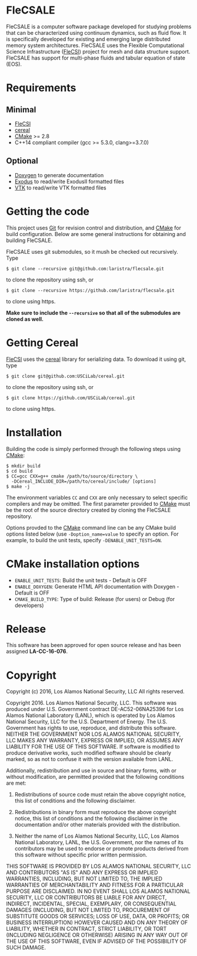 # FleCSALE

FleCSALE is a computer software package developed for studying problems that
can be characterized using continuum dynamics, such as fluid flow. It is
specifically developed for existing and emerging large distributed memory
system architectures. FleCSALE uses the Flexible Computational Science
Infrastructure ([FleCSI](https://github.com/laristra/flecsi)) project for mesh
and data structure support. FleCSALE has support for multi-phase fluids and
tabular equation of state (EOS).

# Requirements

## Minimal

- [FleCSI](https://github.com/laristra/flecsi)
- [cereal](https://github.com/USCiLab/cereal)
- [CMake](http://www.cmake.org/) >= 2.8
- C++14 compliant compiler  (gcc >= 5.3.0, clang>=3.7.0)

## Optional

- [Doxygen](http://doxygen.org) to generate documentation
- [Exodus](https://github.com/gsjaardema/seacas) to read/write ExodusII formatted files
- [VTK](http://vtk.org) to read/write VTK formatted files


# Getting the code

This project uses [Git](https://git-scm.com/) for revision control and
distribution, and [CMake](https://cmake.org/) for build configuration.
Below are some general instructions for obtaining and building FleCSALE.

FleCSALE uses git submodules, so it mush be checked out recursively.  Type

    $ git clone --recursive git@github.com:laristra/flecsale.git
    
to clone the repository using ssh, or 

    $ git clone --recursive https://github.com/laristra/flecsale.git
    
to clone using https.
    
**Make sure to include the `--recursive` so that all of the
submodules are cloned as well.** 

# Getting Cereal

[FleCSI](https://github.com/laristra/flecsi) uses the 
[cereal](https://github.com/USCiLab/cereal) library for serializing 
data.  To download it using git, type

    $ git clone git@github.com:USCiLab/cereal.git

to clone the repository using ssh, or 

    $ git clone https://github.com/USCiLab/cereal.git

to clone using https.

# Installation

Building the code is simply performed through the following steps
using [CMake](https://cmake.org/):

    $ mkdir build
    $ cd build
    $ CC=gcc CXX=g++ cmake /path/to/source/directory \
      -DCereal_INCLUDE_DIR=/path/to/cereal/include/ [options]
    $ make -j

The environment variables `CC` and `CXX` are only necessary to select
specific compilers and may be omitted.  The first parameter provided
to [CMake](https://cmake.org/) must be the root of the source
directory created by cloning the FleCSALE repository.

Options provded to the [CMake](https://cmake.org/) command line can be
any CMake build options listed below (use `-Doption_name=value` to
specify an option.  For example, to build the unit tests, specify
`-DENABLE_UNIT_TESTS=ON`.

# CMake installation options

 - `ENABLE_UNIT_TESTS`:  Build the unit tests - Default is OFF
 - `ENABLE_DOXYGEN`:  Generate HTML API documentation with Doxygen - Default is OFF
 - `CMAKE_BUILD_TYPE`:  Type of build: Release (for users) or Debug (for developers)

# Release

This software has been approved for open source release and has
been assigned **LA-CC-16-076**.

# Copyright

Copyright (c) 2016, Los Alamos National Security, LLC
All rights reserved.

Copyright 2016. Los Alamos National Security, LLC. This software was produced under U.S. Government contract DE-AC52-06NA25396 for Los Alamos National Laboratory (LANL), which is operated by Los Alamos National Security, LLC for the U.S. Department of Energy. The U.S. Government has rights to use, reproduce, and distribute this software.  NEITHER THE GOVERNMENT NOR LOS ALAMOS NATIONAL SECURITY, LLC MAKES ANY WARRANTY, EXPRESS OR IMPLIED, OR ASSUMES ANY LIABILITY FOR THE USE OF THIS SOFTWARE.  If software is modified to produce derivative works, such modified software should be clearly marked, so as not to confuse it with the version available from LANL.
 
Additionally, redistribution and use in source and binary forms, with or without modification, are permitted provided that the following conditions are met:  

1. Redistributions of source code must retain the above copyright notice, this list of conditions and the following disclaimer.

2. Redistributions in binary form must reproduce the above copyright notice, this list of conditions and the following disclaimer in the documentation and/or other materials provided with the distribution.

3. Neither the name of Los Alamos National Security, LLC, Los Alamos National Laboratory, LANL, the U.S. Government, nor the names of its contributors may be used to endorse or promote products derived from this software without specific prior written permission.

THIS SOFTWARE IS PROVIDED BY LOS ALAMOS NATIONAL SECURITY, LLC AND CONTRIBUTORS "AS IS" AND ANY EXPRESS OR IMPLIED WARRANTIES, INCLUDING, BUT NOT LIMITED TO, THE IMPLIED WARRANTIES OF MERCHANTABILITY AND FITNESS FOR A PARTICULAR PURPOSE ARE DISCLAIMED. IN NO EVENT SHALL LOS ALAMOS NATIONAL SECURITY, LLC OR CONTRIBUTORS BE LIABLE FOR ANY DIRECT, INDIRECT, INCIDENTAL, SPECIAL, EXEMPLARY, OR CONSEQUENTIAL DAMAGES (INCLUDING, BUT NOT LIMITED TO, PROCUREMENT OF SUBSTITUTE GOODS OR SERVICES; LOSS OF USE, DATA, OR PROFITS; OR BUSINESS INTERRUPTION) HOWEVER CAUSED AND ON ANY THEORY OF LIABILITY, WHETHER IN CONTRACT, STRICT LIABILITY, OR TORT (INCLUDING NEGLIGENCE OR OTHERWISE) ARISING IN ANY WAY OUT OF THE USE OF THIS SOFTWARE, EVEN IF ADVISED OF THE POSSIBILITY OF SUCH DAMAGE.
